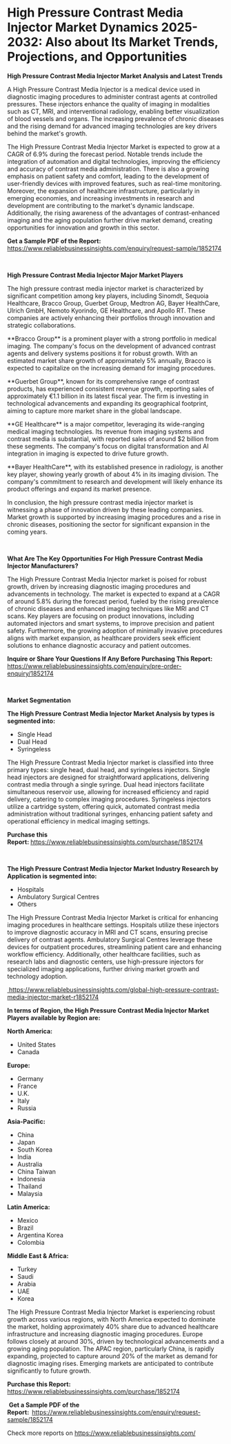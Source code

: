 <p><h1>High Pressure Contrast Media Injector Market Dynamics 2025-2032: Also about Its Market Trends, Projections, and Opportunities</h1></p><p><strong>High Pressure Contrast Media Injector Market Analysis and Latest Trends</strong></p>
<p><p>A High Pressure Contrast Media Injector is a medical device used in diagnostic imaging procedures to administer contrast agents at controlled pressures. These injectors enhance the quality of imaging in modalities such as CT, MRI, and interventional radiology, enabling better visualization of blood vessels and organs. The increasing prevalence of chronic diseases and the rising demand for advanced imaging technologies are key drivers behind the market's growth.</p><p>The High Pressure Contrast Media Injector Market is expected to grow at a CAGR of 6.9% during the forecast period. Notable trends include the integration of automation and digital technologies, improving the efficiency and accuracy of contrast media administration. There is also a growing emphasis on patient safety and comfort, leading to the development of user-friendly devices with improved features, such as real-time monitoring. Moreover, the expansion of healthcare infrastructure, particularly in emerging economies, and increasing investments in research and development are contributing to the market's dynamic landscape. Additionally, the rising awareness of the advantages of contrast-enhanced imaging and the aging population further drive market demand, creating opportunities for innovation and growth in this sector.</p></p>
<p><strong>Get a Sample PDF of the Report:&nbsp;</strong> <a href="https://www.reliablebusinessinsights.com/enquiry/request-sample/1852174?utm_campaign=1558&utm_medium=2&utm_source=Github&utm_content=ia&utm_term=07012025&utm_id=high-pressure-contrast-media-injector">https://www.reliablebusinessinsights.com/enquiry/request-sample/1852174</a></p>
<p>&nbsp;</p>
<p><strong>High Pressure Contrast Media Injector Major Market Players</strong></p>
<p><p>The high pressure contrast media injector market is characterized by significant competition among key players, including Sinomdt, Sequoia Healthcare, Bracco Group, Guerbet Group, Medtron AG, Bayer HealthCare, Ulrich GmbH, Nemoto Kyorindo, GE Healthcare, and Apollo RT. These companies are actively enhancing their portfolios through innovation and strategic collaborations.</p><p>**Bracco Group** is a prominent player with a strong portfolio in medical imaging. The company's focus on the development of advanced contrast agents and delivery systems positions it for robust growth. With an estimated market share growth of approximately 5% annually, Bracco is expected to capitalize on the increasing demand for imaging procedures.</p><p>**Guerbet Group**, known for its comprehensive range of contrast products, has experienced consistent revenue growth, reporting sales of approximately €1.1 billion in its latest fiscal year. The firm is investing in technological advancements and expanding its geographical footprint, aiming to capture more market share in the global landscape.</p><p>**GE Healthcare** is a major competitor, leveraging its wide-ranging medical imaging technologies. Its revenue from imaging systems and contrast media is substantial, with reported sales of around $2 billion from these segments. The company's focus on digital transformation and AI integration in imaging is expected to drive future growth.</p><p>**Bayer HealthCare**, with its established presence in radiology, is another key player, showing yearly growth of about 4% in its imaging division. The company's commitment to research and development will likely enhance its product offerings and expand its market presence.</p><p>In conclusion, the high pressure contrast media injector market is witnessing a phase of innovation driven by these leading companies. Market growth is supported by increasing imaging procedures and a rise in chronic diseases, positioning the sector for significant expansion in the coming years.</p></p>
<p>&nbsp;</p>
<p><strong>What Are The Key Opportunities For High Pressure Contrast Media Injector Manufacturers?</strong></p>
<p><p>The High Pressure Contrast Media Injector market is poised for robust growth, driven by increasing diagnostic imaging procedures and advancements in technology. The market is expected to expand at a CAGR of around 5.8% during the forecast period, fueled by the rising prevalence of chronic diseases and enhanced imaging techniques like MRI and CT scans. Key players are focusing on product innovations, including automated injectors and smart systems, to improve precision and patient safety. Furthermore, the growing adoption of minimally invasive procedures aligns with market expansion, as healthcare providers seek efficient solutions to enhance diagnostic accuracy and patient outcomes.</p></p>
<p><strong>Inquire or Share Your Questions If Any Before Purchasing This Report:</strong> <a href="https://www.reliablebusinessinsights.com/enquiry/pre-order-enquiry/1852174?utm_campaign=1558&utm_medium=2&utm_source=Github&utm_content=ia&utm_term=07012025&utm_id=high-pressure-contrast-media-injector">https://www.reliablebusinessinsights.com/enquiry/pre-order-enquiry/1852174</a></p>
<p>&nbsp;</p>
<p><strong>Market Segmentation</strong></p>
<p><strong>The High Pressure Contrast Media Injector Market Analysis by types is segmented into:</strong></p>
<p><ul><li>Single Head</li><li>Dual Head</li><li>Syringeless</li></ul></p>
<p><p>The High Pressure Contrast Media Injector market is classified into three primary types: single head, dual head, and syringeless injectors. Single head injectors are designed for straightforward applications, delivering contrast media through a single syringe. Dual head injectors facilitate simultaneous reservoir use, allowing for increased efficiency and rapid delivery, catering to complex imaging procedures. Syringeless injectors utilize a cartridge system, offering quick, automated contrast media administration without traditional syringes, enhancing patient safety and operational efficiency in medical imaging settings.</p></p>
<p><strong>Purchase this Report:&nbsp;</strong><a href="https://www.reliablebusinessinsights.com/purchase/1852174?utm_campaign=1558&utm_medium=2&utm_source=Github&utm_content=ia&utm_term=07012025&utm_id=high-pressure-contrast-media-injector">https://www.reliablebusinessinsights.com/purchase/1852174</a></p>
<p>&nbsp;</p>
<p><strong>The High Pressure Contrast Media Injector Market Industry Research by Application is segmented into:</strong></p>
<p><ul><li>Hospitals</li><li>Ambulatory Surgical Centres</li><li>Others</li></ul></p>
<p><p>The High Pressure Contrast Media Injector Market is critical for enhancing imaging procedures in healthcare settings. Hospitals utilize these injectors to improve diagnostic accuracy in MRI and CT scans, ensuring precise delivery of contrast agents. Ambulatory Surgical Centres leverage these devices for outpatient procedures, streamlining patient care and enhancing workflow efficiency. Additionally, other healthcare facilities, such as research labs and diagnostic centers, use high-pressure injectors for specialized imaging applications, further driving market growth and technology adoption.</p></p>
<p><a href="https://www.reliablebusinessinsights.com/global-high-pressure-contrast-media-injector-market-r1852174?utm_campaign=1558&utm_medium=2&utm_source=Github&utm_content=ia&utm_term=07012025&utm_id=high-pressure-contrast-media-injector">&nbsp;https://www.reliablebusinessinsights.com/global-high-pressure-contrast-media-injector-market-r1852174</a></p>
<p><strong>In terms of Region, the High Pressure Contrast Media Injector Market Players available by Region are:</strong></p>
<p>
    <p> <strong> North America: </strong>
        <ul>
            <li>United States</li>
            <li>Canada</li>
        </ul>
        </p> 
    <p> <strong> Europe: </strong>
        <ul>
            <li>Germany</li>
            <li>France</li>
            <li>U.K.</li>
            <li>Italy</li>
            <li>Russia</li>
        </ul>
        </p> 
    <p> <strong> Asia-Pacific: </strong>
        <ul>
            <li>China</li>
            <li>Japan</li>
            <li>South Korea</li>
            <li>India</li>
            <li>Australia</li>
            <li>China Taiwan</li>
            <li>Indonesia</li>
            <li>Thailand</li>
            <li>Malaysia</li>
        </ul>
        </p> 
    <p> <strong> Latin America: </strong>
        <ul>
            <li>Mexico</li>
            <li>Brazil</li>
            <li>Argentina Korea</li>
            <li>Colombia</li>
        </ul>
        </p> 
    <p> <strong> Middle East & Africa: </strong>
        <ul>
            <li>Turkey</li>
            <li>Saudi</li>
            <li>Arabia</li>
            <li>UAE</li>
            <li>Korea</li>
        </ul>
    </p>
    </p>
<p><p>The High Pressure Contrast Media Injector Market is experiencing robust growth across various regions, with North America expected to dominate the market, holding approximately 40% share due to advanced healthcare infrastructure and increasing diagnostic imaging procedures. Europe follows closely at around 30%, driven by technological advancements and a growing aging population. The APAC region, particularly China, is rapidly expanding, projected to capture around 20% of the market as demand for diagnostic imaging rises. Emerging markets are anticipated to contribute significantly to future growth.</p></p>
<p><strong>Purchase this Report: </strong><a href="https://www.reliablebusinessinsights.com/purchase/1852174?utm_campaign=1558&utm_medium=2&utm_source=Github&utm_content=ia&utm_term=07012025&utm_id=high-pressure-contrast-media-injector">https://www.reliablebusinessinsights.com/purchase/1852174</a></p>
<p>&nbsp;<strong>Get a Sample PDF of the Report:&nbsp;&nbsp;</strong><a href="https://www.reliablebusinessinsights.com/enquiry/request-sample/1852174?utm_campaign=1558&utm_medium=2&utm_source=Github&utm_content=ia&utm_term=07012025&utm_id=high-pressure-contrast-media-injector">https://www.reliablebusinessinsights.com/enquiry/request-sample/1852174</a></p>
<p><strong></strong></p>
<p>Check more reports on <a href="https://www.reliablebusinessinsights.com/?utm_campaign=1558&utm_medium=2&utm_source=Github&utm_content=ia&utm_term=07012025&utm_id=high-pressure-contrast-media-injector">https://www.reliablebusinessinsights.com/</a></p>